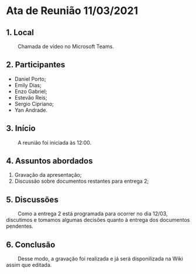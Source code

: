 # Ata de Reunião 11/03/2021

## 1. Local

&emsp;&emsp; Chamada de vídeo no Microsoft Teams.

## 2. Participantes

- Daniel Porto;
- Emily Dias;
- Enzo Gabriel;
- Estevão Reis;
- Sergio Cipriano;
- Yan Andrade.

## 3. Início

&emsp;&emsp; A reunião foi iniciada às 12:00.

## 4. Assuntos abordados

1. Gravação da apresentação;
2. Discussão sobre documentos restantes para entrega 2;

## 5. Discussões

&emsp;&emsp; Como a entrega 2 está programada para ocorrer no dia 12/03, discutimos e tomamos algumas decisões quanto à entrega dos documentos pendentes.


## 6. Conclusão

&emsp;&emsp; Desse modo, a gravação foi realizada e já será disponilizada na Wiki assim que editada.
